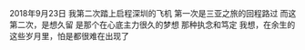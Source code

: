 ﻿﻿2018年9月23日
我第二次踏上启程深圳的飞机
第一次是三亚之旅的回程路过
而这第二次，是想久留
是那个在心底主力很久的梦想
那种执念和笃定
我想，在余生的这些岁月里，怕是都很难在出现了



